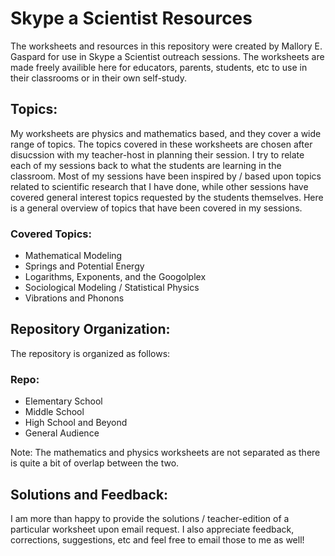 # Skype a Scientist Resources

The worksheets and resources in this repository were created by Mallory E. Gaspard for use in Skype a Scientist outreach sessions. The worksheets are made freely availible here for educators, parents, students, etc to use in their classrooms or in their own self-study. 

## Topics:

My worksheets are physics and mathematics based, and they cover a wide range of topics. The topics covered in these worksheets are chosen after disucssion with my teacher-host in planning their session. I try to relate each of my sessions back to what the students are learning in the classroom. Most of my sessions have been inspired by / based upon topics related to scientific research that I have done, while other sessions have covered general interest topics requested by the students themselves. Here is a general overview of topics that have been covered in my sessions. 

### Covered Topics:
- Mathematical Modeling
- Springs and Potential Energy
- Logarithms, Exponents, and the Googolplex
- Sociological Modeling / Statistical Physics 
- Vibrations and Phonons 

## Repository Organization:
The repository is organized as follows:

### Repo:
- Elementary School
- Middle School
- High School and Beyond
- General Audience

Note: The mathematics and physics worksheets are not separated as there is quite a bit of overlap between the two. 

## Solutions and Feedback:
I am more than happy to provide the solutions / teacher-edition of a particular worksheet upon email request. I also appreciate feedback, corrections, suggestions, etc and feel free to email those to me as well! 


